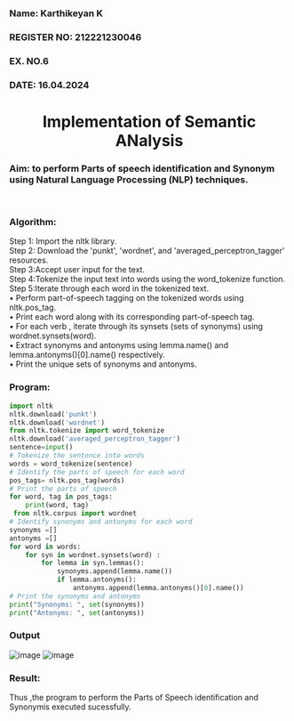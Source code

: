 <H3>Name: Karthikeyan K</H3>
<H3>REGISTER NO: 212221230046</H3>
<H3>EX. NO.6</H3>
<H3>DATE: 16.04.2024</H3>
<H1 ALIGN =CENTER>Implementation of Semantic ANalysis</H1>
<H3>Aim: to perform Parts of speech identification and Synonym using Natural Language Processing (NLP) techniques. </H3> 
 <BR>
<h3>Algorithm:</h3>
Step 1: Import the nltk library.<br>
Step 2: Download the 'punkt', 'wordnet', and 'averaged_perceptron_tagger' resources.<br>
Step 3:Accept user input for the text.<br>
Step 4:Tokenize the input text into words using the word_tokenize function.<br>
Step 5:Iterate through each word in the tokenized text.<br>
•	Perform part-of-speech tagging on the tokenized words using nltk.pos_tag.<br>
•	Print each word along with its corresponding part-of-speech tag.<br>
•	For each verb , iterate through its synsets (sets of synonyms) using wordnet.synsets(word).<br>
•	Extract synonyms and antonyms using lemma.name() and lemma.antonyms()[0].name() respectively.<br>
•	Print the unique sets of synonyms and antonyms.
<H3>Program:</H3>

```python
import nltk
nltk.download('punkt')
nltk.download('wordnet')
from nltk.tokenize import word_tokenize
nltk.download('averaged_perceptron_tagger')
sentence=input()
# Tokenize the sentence into words
words = word_tokenize(sentence)
# Identify the parts of speech for each word
pos_tags= nltk.pos_tag(words)
# Print the parts of speech
for word, tag in pos_tags:
	print(word, tag)
 from nltk.corpus import wordnet
# Identify synonyms and antonyms for each word
synonyms =[]
antonyms =[]
for word in words:
	for syn in wordnet.synsets(word) :
		for lemma in syn.lemmas():
			synonyms.append(lemma.name())
			if lemma.antonyms():
				antonyms.append(lemma.antonyms()[0].name())
# Print the synonyms and antonyms
print("Synonyms: ", set(synonyms))
print("Antonyms: ", set(antonyms))
```

<H3>Output</H3>

![image](https://github.com/Karthikeyan21001828/Ex-6--AAI/assets/93427303/15f84f08-601a-40ba-a66e-4a31f4f8d6ba)
![image](https://github.com/Karthikeyan21001828/Ex-6--AAI/assets/93427303/964b1d12-b4b6-40bc-a7c8-e71bc01b504f)


<H3>Result:</H3>
Thus ,the program to perform the Parts of Speech identification and Synonymis executed sucessfully.
